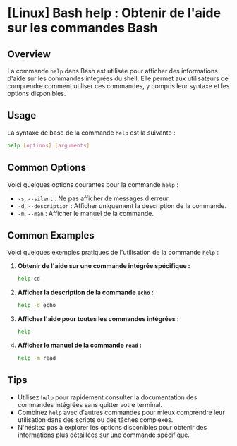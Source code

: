 # [Linux] Bash help : Obtenir de l'aide sur les commandes Bash

## Overview
La commande `help` dans Bash est utilisée pour afficher des informations d'aide sur les commandes intégrées du shell. Elle permet aux utilisateurs de comprendre comment utiliser ces commandes, y compris leur syntaxe et les options disponibles.

## Usage
La syntaxe de base de la commande `help` est la suivante :

```bash
help [options] [arguments]
```

## Common Options
Voici quelques options courantes pour la commande `help` :

- `-s`, `--silent` : Ne pas afficher de messages d'erreur.
- `-d`, `--description` : Afficher uniquement la description de la commande.
- `-m`, `--man` : Afficher le manuel de la commande.

## Common Examples
Voici quelques exemples pratiques de l'utilisation de la commande `help` :

1. **Obtenir de l'aide sur une commande intégrée spécifique :**
   ```bash
   help cd
   ```

2. **Afficher la description de la commande `echo` :**
   ```bash
   help -d echo
   ```

3. **Afficher l'aide pour toutes les commandes intégrées :**
   ```bash
   help
   ```

4. **Afficher le manuel de la commande `read` :**
   ```bash
   help -m read
   ```

## Tips
- Utilisez `help` pour rapidement consulter la documentation des commandes intégrées sans quitter votre terminal.
- Combinez `help` avec d'autres commandes pour mieux comprendre leur utilisation dans des scripts ou des tâches complexes.
- N'hésitez pas à explorer les options disponibles pour obtenir des informations plus détaillées sur une commande spécifique.